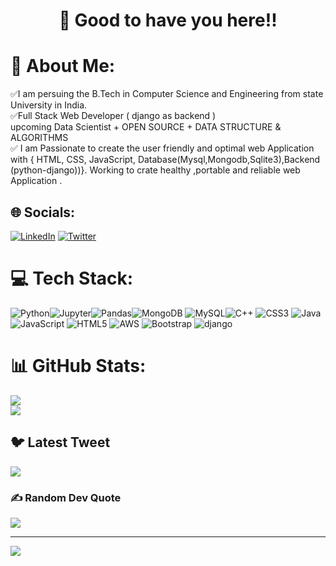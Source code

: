 #                                                          <center> 👋 Good to have you here!!


# 💫 About Me:
✅I am persuing the B.Tech in Computer Science and Engineering from state University in India.<br>
✅Full Stack Web Developer ( django as backend )<br>  upcoming Data Scientist + OPEN SOURCE + DATA STRUCTURE & ALGORITHMS<br>✅ I am Passionate to  create the user friendly and optimal web Application with  { HTML, CSS, JavaScript, Database(Mysql,Mongodb,Sqlite3),Backend (python-django))}. Working to crate healthy ,portable and reliable web Application .


## 🌐 Socials:
[![LinkedIn](https://img.shields.io/badge/LinkedIn-%230077B5.svg?logo=linkedin&logoColor=white)](https://linkedin.com/in/sachin-sharma-99b577209/) [![Twitter](https://img.shields.io/badge/Twitter-%231DA1F2.svg?logo=Twitter&logoColor=white)](https://twitter.com/ErsachinSharma3) 

# 💻 Tech Stack:
![Python](https://img.shields.io/badge/python-3670A0?style=for-the-badge&logo=python&logoColor=ffdd54)![Jupyter](https://img.shields.io/badge/jupyter-jupyter--notebook-orange)![Pandas](https://img.shields.io/badge/pandas%20-pandas-black)![MongoDB](https://img.shields.io/badge/MongoDB-%234ea94b.svg?style=for-the-badge&logo=mongodb&logoColor=white) ![MySQL](https://img.shields.io/badge/mysql-%2300f.svg?style=for-the-badge&logo=mysql&logoColor=white)![C++](https://img.shields.io/badge/c++-%2300599C.svg?style=for-the-badge&logo=c%2B%2B&logoColor=white) ![CSS3](https://img.shields.io/badge/css3-%231572B6.svg?style=for-the-badge&logo=css3&logoColor=white) ![Java](https://img.shields.io/badge/java-%23ED8B00.svg?style=for-the-badge&logo=java&logoColor=white) ![JavaScript](https://img.shields.io/badge/javascript-%23323330.svg?style=for-the-badge&logo=javascript&logoColor=%23F7DF1E) ![HTML5](https://img.shields.io/badge/html5-%23E34F26.svg?style=for-the-badge&logo=html5&logoColor=white)  ![AWS](https://img.shields.io/badge/AWS-%23FF9900.svg?style=for-the-badge&logo=amazon-aws&logoColor=white) ![Bootstrap](https://img.shields.io/badge/bootstrap-%23563D7C.svg?style=for-the-badge&logo=bootstrap&logoColor=white) 
![django](https://img.shields.io/badge/django-django-green)

# 📊 GitHub Stats:
![](https://github-readme-stats.vercel.app/api?username=sachinsharma95&theme=highcontrast&hide_border=false&include_all_commits=false&count_private=false)<br/>
![](https://github-readme-stats.vercel.app/api/top-langs/?username=sachinsharma95&theme=highcontrast&hide_border=true&include_all_commits=false&count_private=false&layout=compact)


## 🐦 Latest Tweet
[![](https://gtce.itsvg.in/api?username=ErsachinSharma3)](https://github.com/sachinsharma95/Data-Science_module-)



### ✍️ Random Dev Quote
![](https://quotes-github-readme.vercel.app/api?type=horizontal&theme=dracula)

---
[![](https://visitcount.itsvg.in/api?id=sachinsharma95&icon=0&color=0)](https://visitcount.itsvg.in)

<!-- Proudly created with GPRM ( https://gprm.itsvg.in ) -->
